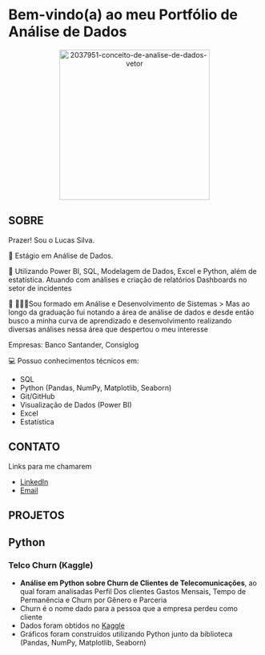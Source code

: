 # Bem-vindo(a) ao meu Portfólio de Análise de Dados

<div align="center">
  <img src="https://github.com/user-attachments/assets/0716f7dd-c9f5-4d1c-8405-f493400bcc9a" alt="2037951-conceito-de-analise-de-dados-vetor" width="300"/>
</div>

## SOBRE

 Prazer! Sou o Lucas Silva.

📍 Estágio em Análise de Dados.

📍 Utilizando Power BI, SQL, Modelagem de Dados, Excel e Python, além de estatística.
 Atuando com análises e criação de relatórios Dashboards no setor de incidentes 

📍 🧑🏼‍🎓Sou formado em Análise e Desenvolvimento de Sistemas
     > Mas ao longo da graduação fui notando a área de análise de dados e desde então busco a minha curva de aprendizado e desenvolvimento realizando diversas análises nessa área que despertou o meu interesse

Empresas: Banco Santander, Consiglog

💻 Possuo conhecimentos técnicos em:

- SQL
- Python (Pandas, NumPy, Matplotlib, Seaborn)
- Git/GitHub
- Visualização de Dados (Power BI)
- Excel
- Estatística

## CONTATO

Links para me chamarem

- [LinkedIn](https://www.linkedin.com/in/lucassilvad)
- [Email](lucas-lucas14@outlook.com)

## PROJETOS

## Python
### Telco Churn (Kaggle)
- <b>Análise em Python sobre Churn de Clientes de Telecomunicações</b>, ao qual foram analisadas Perfil Dos clientes
   Gastos Mensais, Tempo de Permanência e Churn por Gênero e Parceria
- Churn é o nome dado para a pessoa que a empresa perdeu como cliente
- Dados foram obtidos no [Kaggle](https://www.kaggle.com/datasets/blastchar/telco-customer-churn)
- Gráficos foram construídos utilizando Python junto da biblioteca (Pandas, NumPy, Matplotlib, Seaborn)
